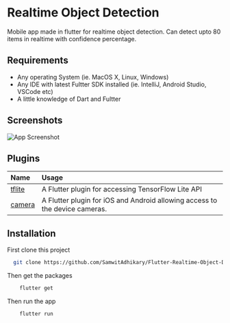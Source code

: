 
# Realtime Object Detection

Mobile app made in flutter for realtime object detection. Can detect upto 80 items in realtime with confidence percentage.

## Requirements
- Any operating System (ie. MacOS X, Linux, Windows)
- Any IDE with latest Fultter SDK installed (ie. IntelliJ, Android Studio, VSCode etc)
- A little knowledge of Dart and Fultter
## Screenshots

![App Screenshot](https://via.placeholder.com/468x300?text=App+Screenshot+Here)

  
## Plugins


| Name | Usage |
| :-------- | :------- |
| [tflite](https://pub.dev/packages/tflite) | A Flutter plugin for accessing TensorFlow Lite API |
| [camera](https://pub.dev/packages/camera) | A Flutter plugin for iOS and Android allowing access to the device cameras. |


  
## Installation 

First clone this project

```bash 
  git clone https://github.com/SamwitAdhikary/Flutter-Realtime-Object-Detection
```
Then get the packages

```bash
    flutter get
```
Then run the app
```bash
    flutter run
```